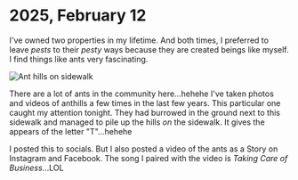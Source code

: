 # 2025, February 12

I've owned two properties in my lifetime. And both times, I preferred to leave *pests* to their *pesty* ways because they are created beings like myself. I find things like ants very fascinating.

![Ant hills on sidewalk](/photos/photo-a-day/2025/02/media/IMG_6003.jpeg)

There are a lot of ants in the community here...hehehe I've taken photos and videos of anthills a few times in the last few years. This particular one caught my attention tonight. They had burrowed in the ground next to this sidewalk and managed to pile up the hills *on* the sidewalk. It gives the appears of the letter "T"...hehehe

I posted this to socials. But I also posted a video of the ants as a Story on Instagram and Facebook. The song I paired with the video is *Taking Care of Business*...LOL